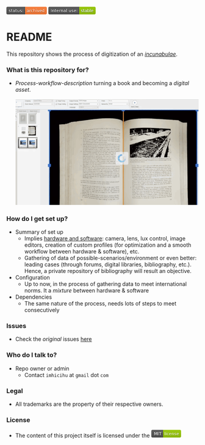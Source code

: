 ![archived](images/3278295154-status_archived.png)
![internaluse-green](images/3847436881-internal_use_stable.png)

# README #
This repository shows the process of digitization of an [_incunabulae_](https://en.wikipedia.org/wiki/Incunable).

### What is this repository for? ###

* _Process-workflow-description_ turning a book and becoming a _digital asset_.
<BR></BR>
![issues-open](images/ezgif-2-4b2831b23367.gif)

### How do I get set up? ###

* Summary of set up
    * Implies [hardware and software](https://bitbucket.org/imhicihu/incunnabilia-early-book-digitization/issues/1/hardware-camera-lens): camera, lens, lux control, image editors, creation of custom profiles (for optimization and a smooth workflow between hardware & software), etc.
    * Gathering of data of possible-scenarios/environment or even better: leading cases (through forums, digital libraries, bibliography, etc.). Hence, a private repository of bibliography will result an objective.
* Configuration
    * Up to now, in the process of gathering data to meet international norms. It a _mixture_ between hardware & software
* Dependencies
    * The same nature of the process, needs lots of steps to meet consecutively


### Issues ###

* Check the _original_ issues [here](https://bitbucket.org/imhicihu/incunnabilia-early-book-digitization/issues)

### Who do I talk to? ###

* Repo owner or admin
     * Contact `imhicihu` at `gmail` dot `com`

### Legal ###

* All trademarks are the property of their respective owners.

### License ###

* The content of this project itself is licensed under the ![MIT Licence](images/2049852260-MIT-license-green.png)
